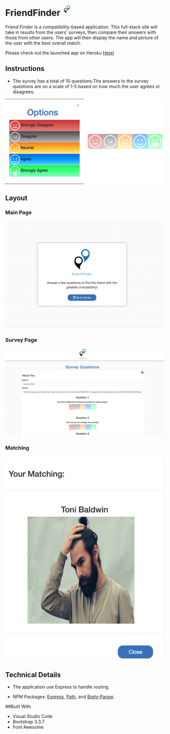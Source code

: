 # FriendFinder <img src="app/public/images/logo.png" width="28"/>

Friend Finder is a compatibility-based application. This full-stack site will take in results from the users' surveys, then compare their answers with those from other users. The app will then display the name and picture of the user with the best overall match.

Please check out the launched app on Heroku [Here!](https://ancient-savannah-73863.herokuapp.com/)

## Instructions 

* The survey has a total of 10 questions.The answers to the survey questions are on a scale of 1-5 based on how much the user agrees or disagrees.

![Instructions](app/public/images/scAnswer.png)

## Layout 

### Main Page 

![Main Page](app/public/images/scMain.png)

### Survey Page 

![Survey Page](app/public/images/scSurvey.png)

### Matching

![Modal Matching](app/public/images/scMatch.png)

## Technical Details 

* The application use Express to handle routing. 

* NPM Packages: [Express](https://www.npmjs.com/package/express), [Path](https://www.npmjs.com/package/path), and [Body-Parser](https://www.npmjs.com/package/body-parser). 

##Built With 
* Visual Studio Code
* Bootstrap 3.3.7
* Font Awesome
